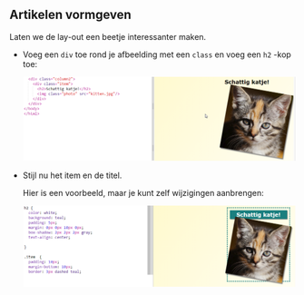 ## Artikelen vormgeven

Laten we de lay-out een beetje interessanter maken.

+ Voeg een `div` toe rond je afbeelding met een `class` en voeg een `h2` -kop toe:
    
    ![screenshot](images/magazine-item.png)

+ Stijl nu het item en de titel.
    
    Hier is een voorbeeld, maar je kunt zelf wijzigingen aanbrengen:
    
    ![screenshot](images/magazine-item-style.png)